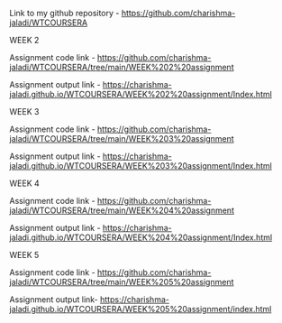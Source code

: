 Link to my github repository - https://github.com/charishma-jaladi/WTCOURSERA

WEEK 2

Assignment code link   -   https://github.com/charishma-jaladi/WTCOURSERA/tree/main/WEEK%202%20assignment

Assignment output link -   https://charishma-jaladi.github.io/WTCOURSERA/WEEK%202%20assignment/Index.html


WEEK 3 

Assignment code link   -   https://github.com/charishma-jaladi/WTCOURSERA/tree/main/WEEK%203%20assignment

Assignment output link -   https://charishma-jaladi.github.io/WTCOURSERA/WEEK%203%20assignment/Index.html


WEEK 4

Assignment code link   -   https://github.com/charishma-jaladi/WTCOURSERA/tree/main/WEEK%204%20assignment

Assignment output link -   https://charishma-jaladi.github.io/WTCOURSERA/WEEK%204%20assignment/Index.html


WEEK 5

Assignment code link   -   https://github.com/charishma-jaladi/WTCOURSERA/tree/main/WEEK%205%20assignment

Assignment output link-    https://charishma-jaladi.github.io/WTCOURSERA/WEEK%205%20assignment/index.html
